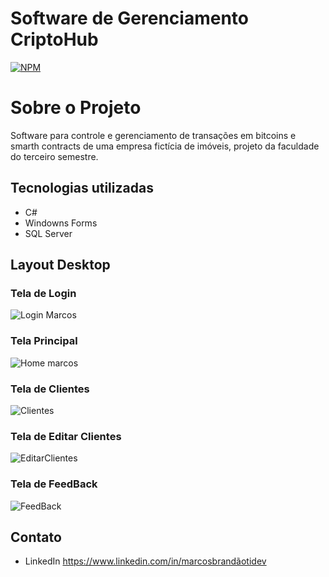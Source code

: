 # Software de Gerenciamento CriptoHub
[![NPM](https://img.shields.io/npm/l/react)](https://github.com/MarcosBrandao21/PIM-III-Cripto-Hub/blob/master/LICENSE)

# Sobre o Projeto
Software para controle e gerenciamento de transações em bitcoins e smarth contracts de uma empresa fictícia de imóveis, projeto da faculdade do terceiro semestre.

## Tecnologias utilizadas
- C#
- Windowns Forms
- SQL Server

## Layout Desktop
### Tela de Login
![Login Marcos](https://user-images.githubusercontent.com/57876319/112744804-93e4eb00-8f79-11eb-8e38-2626a4d1fb13.PNG)

### Tela Principal
![Home marcos](https://user-images.githubusercontent.com/57876319/112744809-a3643400-8f79-11eb-8196-c741806606b9.PNG)

### Tela de Clientes
![Clientes](https://user-images.githubusercontent.com/57876319/112744836-cd1d5b00-8f79-11eb-8b72-3523f3469fab.PNG)

### Tela de Editar Clientes
![EditarClientes](https://user-images.githubusercontent.com/57876319/112744915-795f4180-8f7a-11eb-8c4d-9bbdd5d7dcc7.PNG)

### Tela de FeedBack
![FeedBack](https://user-images.githubusercontent.com/57876319/112744881-3c934a80-8f7a-11eb-8aa1-4783ab8c0ee2.PNG)

## Contato
- LinkedIn
https://www.linkedin.com/in/marcosbrandãotidev
